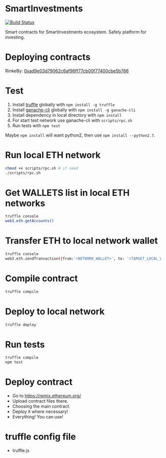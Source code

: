 # SmartInvestments

[![Build Status](https://travis-ci.org/SmartInvestments/SmartInvestmentsETH.svg)](https://travis-ci.org/SmartInvestments/SmartInvestmentsETH)

Smart contracts for SmartInvestments ecosystem.
Safely platform for investing.

# Deploying contracts

RinkeBy: [0xad9e03d79062c6af96ff77cb00f77400cbe5b766](https://rinkeby.etherscan.io/address/0xad9e03d79062c6af96ff77cb00f77400cbe5b766)

# Test
1. Install [truffle](http://truffleframework.com) globally with `npm install -g truffle`
2. Install [ganache-cli](https://github.com/trufflesuite/ganache-cli) globally with `npm install -g ganache-cli`
3. Install dependency in local directory with `npm install`
4. For start test network use ganache-cli with `scripts/rpc.sh`
5. Run tests with `npm test`

Maybe `npm install` will want python2, then use `npm install --python2.7`.

# Run local ETH network
```bash
chmod +x scripts/rpc.sh # if need
./scripts/rpc.sh
```

# Get WALLETS list in local ETH networks
```bash
truffle console
web3.eth.getAccounts()
```

# Transfer ETH to local network wallet
```bash
truffle console
web3.eth.sendTransaction({from:'<NETWORK_WALLET>', to: '<TARGET_LOCAL_WALLET>', value: web3.utils.toWei('100', 'ether')})
```

# Compile contract
```bash
truffle compile
```

# Deploy to local network
```bash
truffle deploy
```

# Run tests
```bash
truffle compile
npm test
```

# Deploy contract
- Go to https://remix.ethereum.org/
- Upload contract files there.
- Choosing the main contract.
- Deploy it where necessary!
- Everything! You can use!

# truffle config file
- truffle.js
